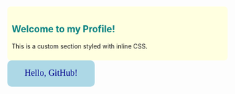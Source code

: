 <!--
**laszloekovacs/laszloekovacs** is a ✨ _special_ ✨ repository because its `README.md` (this file) appears on your GitHub profile.

Here are some ideas to get you started:

- 🔭 I’m currently working on ...
- 🌱 I’m currently learning ...
- 👯 I’m looking to collaborate on ...
- 🤔 I’m looking for help with ...
- 💬 Ask me about ...
- 📫 How to reach me: ...
- 😄 Pronouns: ...
- ⚡ Fun fact: ...
-->

<div style="background-color: lightyellow; padding: 10px; border-radius: 8px;">
  <h2 style="color: teal;">Welcome to my Profile!</h2>
  <p>This is a custom section styled with inline CSS.</p>
</div>

<svg width="200" height="60" xmlns="http://www.w3.org/2000/svg">
  <rect x="0" y="0" width="200" height="60" fill="lightblue" rx="10" ry="10" />
  <text x="100" y="35" text-anchor="middle" font-size="20" fill="darkblue" font-family="Verdana">
    Hello, GitHub!
  </text>
</svg>
